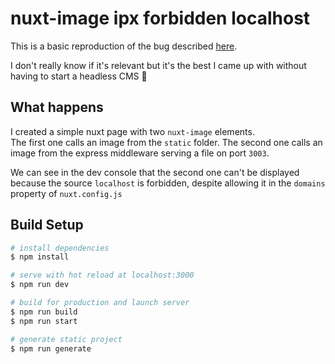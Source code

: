 # nuxt-image ipx forbidden localhost

This is a basic reproduction of the bug described [here](https://github.com/nuxt/image/issues/486).

I don't really know if it's relevant but it's the best I came up with without having to start a headless CMS 😬

## What happens

I created a simple nuxt page with two `nuxt-image` elements.  
The first one calls an image from the `static` folder. The second one calls an image from the express middleware serving a file on port `3003`.

We can see in the dev console that the second one can't be displayed because the source `localhost` is forbidden, despite allowing it in the `domains` property of `nuxt.config.js`

## Build Setup

```bash
# install dependencies
$ npm install

# serve with hot reload at localhost:3000
$ npm run dev

# build for production and launch server
$ npm run build
$ npm run start

# generate static project
$ npm run generate
```